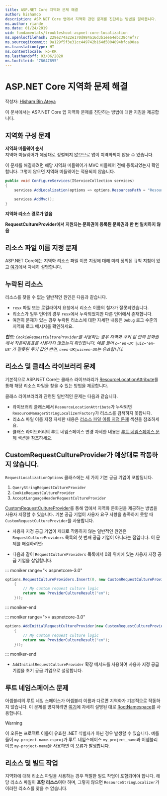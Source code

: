```yaml
---
title: ASP.NET Core 지역화 문제 해결
author: hishamco
description: ASP.NET Core 앱에서 지역화 관련 문제를 진단하는 방법을 알아봅니다.
ms.author: riande
ms.date: 01/24/2019
uid: fundamentals/troubleshoot-aspnet-core-localization
ms.openlocfilehash: 229e274a22e170d984a16d3b1ee64ebc38c4ef77
ms.sourcegitcommit: 9a129f5f3e31cc449742b164d5004894bfca90aa
ms.translationtype: HT
ms.contentlocale: ko-KR
ms.lasthandoff: 03/06/2020
ms.locfileid: "78647895"
---
```

# <a name="troubleshoot-aspnet-core-localization"></a>ASP.NET Core 지역화 문제 해결

작성자: [Hisham Bin Ateya](https://github.com/hishamco)

이 문서에서는 ASP.NET Core 앱 지역화 문제를 진단하는 방법에 대한 지침을 제공합니다.

## <a name="localization-configuration-issues"></a>지역화 구성 문제

**지역화 미들웨어 순서**  
지역화 미들웨어가 예상대로 정렬되지 않으므로 앱이 지역화되지 않을 수 있습니다.

이 문제를 해결하려면 해당 지역화 미들웨어가 MVC 미들웨어 전에 등록되었는지 확인합니다. 그렇지 않으면 지역화 미들웨어는 적용되지 않습니다.

```csharp
public void ConfigureServices(IServiceCollection services)
{
    services.AddLocalization(options => options.ResourcesPath = "Resources");

    services.AddMvc();
}
```

**지역화 리소스 경로가 없음**

**RequestCultureProvider에서 지원되는 문화권이 등록된 문화권과 한 번 일치하지 않음**  

## <a name="resource-file-naming-issues"></a>리소스 파일 이름 지정 문제

ASP.NET Core에는 지역화 리소스 파일 이름 지정에 대해 미리 정의된 규칙 지침이 있고 [여기](xref:fundamentals/localization?view=aspnetcore-2.2#resource-file-naming)에서 자세히 설명합니다.

## <a name="missing-resources"></a>누락된 리소스

리소스를 찾을 수 없는 일반적인 원인은 다음과 같습니다.

- `resx` 파일 또는 로컬라이저 요청에서 리소스 이름의 철자가 잘못되었습니다.
- 리소스가 일부 언어의 경우 `resx`에서 누락되었지만 다른 언어에서 존재합니다.
- 여전히 문제가 있는 경우 누락된 리소스에 대한 자세한 내용은 `Debug` 로그 수준의 지역화 로그 메시지를 확인하세요.

_**힌트:** `CookieRequestCultureProvider`를 사용하는 경우 지역화 쿠키 값 안의 문화권에서 작은따옴표를 사용하지 않았는지 확인합니다. 예를 들어 `c='en-UK'|uic='en-US'`가 잘못된 쿠키 값인 반면, `c=en-UK|uic=en-US`는 유효합니다._

## <a name="resources--class-libraries-issues"></a>리소스 및 클래스 라이브러리 문제

기본적으로 ASP.NET Core는 클래스 라이브러리가 [ResourceLocationAttribute](/dotnet/api/microsoft.extensions.localization.resourcelocationattribute?view=aspnetcore-2.1)를 통해 해당 리소스 파일을 찾을 수 있는 방법을 제공합니다.

클래스 라이브러리와 관련된 일반적인 문제는 다음과 같습니다.
- 라이브러리 클래스에서 `ResourceLocationAttribute`가 누락되면 `ResourceManagerStringLocalizerFactory`가 리소스를 검색하지 못합니다.
- 리소스 파일 이름 지정 자세한 내용은 [리소스 파일 이름 지정 문제](#resource-file-naming-issues) 섹션을 참조하세요.
- 클래스 라이브러리의 루트 네임스페이스 변경 자세한 내용은 [루트 네임스페이스 문제](#root-namespace-issues) 섹션을 참조하세요.

## <a name="customrequestcultureprovider-doesnt-work-as-expected"></a>CustomRequestCultureProvider가 예상대로 작동하지 않습니다.

`RequestLocalizationOptions` 클래스에는 세 가지 기본 공급 기업이 포함됩니다.

1. `QueryStringRequestCultureProvider`
2. `CookieRequestCultureProvider`
3. `AcceptLanguageHeaderRequestCultureProvider`

[CustomRequestCultureProvider](/dotnet/api/microsoft.aspnetcore.localization.customrequestcultureprovider?view=aspnetcore-2.1)를 통해 앱에서 지역화 문화권을 제공하는 방법을 사용자 지정할 수 있습니다. 기본 공급 기업이 사용자 요구 사항을 충족하지 못할 때 `CustomRequestCultureProvider`를 사용합니다.

- 사용자 지정 공급 기업이 제대로 작동하지 않는 일반적인 원인은 `RequestCultureProviders` 목록의 첫 번째 공급 기업이 아니라는 점입니다. 이 문제를 해결하려면:

- 다음과 같이 `RequestCultureProviders` 목록에서 0의 위치에 있는 사용자 지정 공급 기업을 삽입합니다.

::: moniker range="< aspnetcore-3.0"
```csharp
options.RequestCultureProviders.Insert(0, new CustomRequestCultureProvider(async context =>
    {
        // My custom request culture logic
        return new ProviderCultureResult("en");
    }));
```
::: moniker-end

::: moniker range=">= aspnetcore-3.0"
```csharp
options.AddInitialRequestCultureProvider(new CustomRequestCultureProvider(async context =>
    {
        // My custom request culture logic
        return new ProviderCultureResult("en");
    }));
```
::: moniker-end

- `AddInitialRequestCultureProvider` 확장 메서드를 사용하여 사용자 지정 공급 기업을 초기 공급 기업으로 설정합니다.

## <a name="root-namespace-issues"></a>루트 네임스페이스 문제

어셈블리의 루트 네임 스페이스가 어셈블리 이름과 다르면 지역화가 기본적으로 작동하지 않습니다. 이 문제를 방지하려면 [여기](xref:fundamentals/localization?view=aspnetcore-2.2#resource-file-naming)에 자세히 설명된 대로 [RootNamespace](/dotnet/api/microsoft.extensions.localization.rootnamespaceattribute?view=aspnetcore-2.1)를 사용합니다.

> [!WARNING]
> 이 오류는 프로젝트 이름이 유효한 .NET 식별자가 아닌 경우 발생할 수 있습니다. 예를 들어 `my-project-name.csproj`가 루트 네임스페이스 `my_project_name`과 어셈블리 이름 `my-project-name`을 사용하면 이 오류가 발생합니다. 

## <a name="resources--build-action"></a>리소스 및 빌드 작업

지역화에 대해 리소스 파일을 사용하는 경우 적절한 빌드 작업이 포함되어야 합니다. 해당 리소스 파일이 **포함 리소스**여야 하며, 그렇지 않으면 `ResourceStringLocalizer`가 이러한 리소스를 찾을 수 없습니다.
